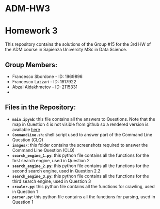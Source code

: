 # ADM-HW3
# Homework 3 

This repository contains the solutions of the Group #15 for the 3rd HW of the ADM course in Sapienza University MSc in Data Science.

## Group Members:
- Francesco Sbordone - ID: 1969896
- Francesco Lazzari - ID: 1917922
- Abzal Aidakhmetov - ID: 2115331
-  

## Files in the Repository:
- __`main.ipynb`__: this file contains all the answers to Questions. Note that the map in Question 4 is not visible from github so a rendered version is available [here](https://nbviewer.org/github/denizyy/ADM-HW3/blob/main/HW3.ipynb)
- __`CommandLine.sh`__:  shell script used to answer part of the Command Line Question (CLQ)
- __`images/`__: this folder contains the screenshots required to answer the Command Line Question (CLQ)
- __`search_engine_1.py`__: this python file contains all the functions for the first search engine, used in Question 2
- __`search_engine_2.py`__: this python file contains all the functions for the second search engine, used in Question 2.2
- __`search_engine_3.py`__: this python file contains all the functions for the third search engine, used in Question 3
- __`crawler.py`__: this python file contains all the functions for crawling, used in Question 1
- __`parser.py`__: this python file contains all the functions for parsing, used in Question 1
